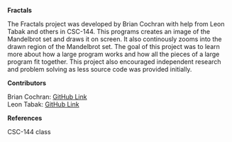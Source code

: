 <b>Fractals</b>
<p>
The Fractals project was developed by Brian Cochran with help from Leon Tabak and others in CSC-144. This programs creates an image of the Mandelbrot set and draws it on screen. It also continously zooms into the drawn region of the Mandelbrot set. The goal of this project was to learn more about how a large program works and how all the pieces of a large program fit together. This project also encouraged independent research and problem solving as less source code was provided initially.
<p>
<b>Contributors</b>
<p>
Brian Cochran: <a href=https://github.com/Brian-Cochran>GitHub Link</a><br>
Leon Tabak: <a href=https://github.com/leontabak>GitHub Link</a>
<p>
<b>References</b>
<p>
CSC-144 class

